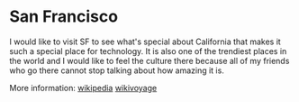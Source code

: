# San Francisco

I would like to visit SF to see what's special about California that makes it such a special place for technology. It is also one of the trendiest places in the world and I would like to feel the culture there because all of my friends who go there cannot stop talking about how amazing it is.

More information:
[wikipedia](https://en.wikipedia.org/wiki/San_Francisco)
[wikivoyage](https://en.wikivoyage.org/wiki/San_Francisco)
